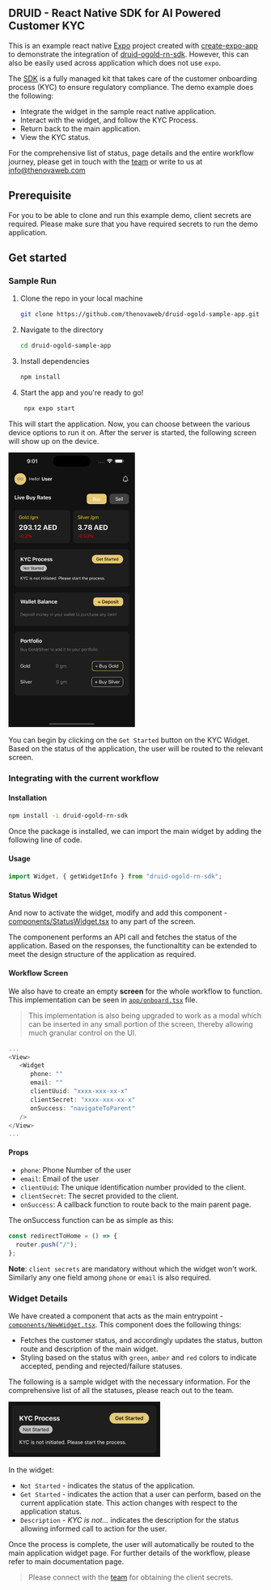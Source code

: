 ## DRUID - React Native SDK for AI Powered Customer KYC

This is an example react native [Expo](https://expo.dev) project created with [create-expo-app](https://www.npmjs.com/package/create-expo-app) to demonstrate the integration of [druid-ogold-rn-sdk](https://www.npmjs.com/package/druid-ogold-rn-sdk). However, this can also be easily used across application which does not use `expo`.

The [SDK](https://www.npmjs.com/package/druid-ogold-rn-sdk) is a fully managed kit that takes care of the customer onboarding process (KYC) to ensure regulatory compliance. The demo example does the following:

- Integrate the widget in the sample react native application.
- Interact with the widget, and follow the KYC Process.
- Return back to the main application.
- View the KYC status.

For the comprehensive list of status, page details and the entire workflow journey, please get in touch with the [team](https://thenovaweb.com/contact/) or write to us at [info@thenovaweb.com](mailto:info@thenovaweb.com)

## Prerequisite

For you to be able to clone and run this example demo, client secrets are required. Please make sure that you have required secrets to run the demo application.

## Get started

### Sample Run

1. Clone the repo in your local machine

   ```bash
   git clone https://github.com/thenovaweb/druid-ogold-sample-app.git
   ```

2. Navigate to the directory

   ```bash
   cd druid-ogold-sample-app
   ```

3. Install dependencies

   ```bash
   npm install
   ```

4. Start the app and you're ready to go!

   ```bash
    npx expo start
   ```

This will start the application. Now, you can choose between the various device options to run it on. After the server is started, the following screen will show up on the device.

<img src="assets/images/index.png" alt="Application Home" width="250"/>

You can begin by clicking on the `Get Started` button on the KYC Widget. Based on the status of the application, the user will be routed to the relevant screen.

### Integrating with the current workflow

#### Installation

```bash
npm install -i druid-ogold-rn-sdk
```

Once the package is installed, we can import the main widget by adding the following line of code.

#### Usage

```js
import Widget, { getWidgetInfo } from "druid-ogold-rn-sdk";
```

#### Status Widget

And now to activate the widget, modify and add this component - [components/StatusWidget.tsx](components/StatusWidget.tsx) to any part of the screen.

The componenent performs an API call and fetches the status of the application. Based on the responses, the functionaltity can be extended to meet the design structure of the application as required.

#### Workflow Screen

We also have to create an empty **screen** for the whole workflow to function. This implementation can be seen in [`app/onboard.tsx`](app/onboard.tsx) file.

> This implementation is also being upgraded to work as a modal which can be inserted in any small portion of the screen, thereby allowing much granular control on the UI.

```js
...
<View>
   <Widget
      phone: ""
      email: ""
      clientUuid: "xxxx-xxx-xx-x"
      clientSecret: "xxxx-xxx-xx-x"
      onSuccess: "navigateToParent"
   />
</View>
...
```

#### Props

- `phone`: Phone Number of the user
- `email`: Email of the user
- `clientUuid`: The unique identification number provided to the client.
- `clientSecret`: The secret provided to the client.
- `onSuccess`: A callback function to route back to the main parent page.

The onSuccess function can be as simple as this:

```js
const redirectToHome = () => {
  router.push("/");
};
```

**Note**: `client secrets` are mandatory without which the widget won't work. Similarly any one field among `phone` or `email` is also required.

### Widget Details

We have created a component that acts as the main entrypoint - [`components/NewWidget.tsx`](components/NewWidget.tsx). This component does the following things:

- Fetches the customer status, and accordingly updates the status, button route and description of the main widget.
- Styling based on the status with `green`, `amber` and `red` colors to indicate accepted, pending and rejected/failure statuses.

The following is a sample widget with the necessary information. For the comprehensive list of all the statuses, please reach out to the team.

<img src="assets/images/widget.png" alt="Application Home" width="300"/>

In the widget:

- `Not Started` - indicates the status of the application.
- `Get Started` - indicates the action that a user can perform, based on the current application state. This action changes with respect to the application status.
- `Description` - _KYC is not..._ indicates the description for the status allowing informed call to action for the user.

Once the process is complete, the user will automatically be routed to the main application widget page. For further details of the workflow, please refer to main documentation page.

> Please connect with the [team](mailto:info@thenovaweb.com) for obtaining the client secrets.
